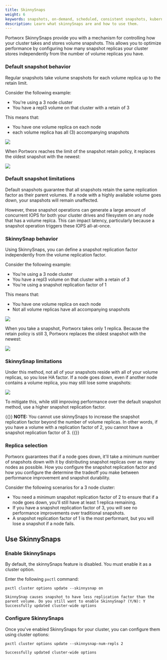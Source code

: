 ```yaml
---
title: SkinnySnaps
weight: 6
keywords: snapshots, on-demand, scheduled, consistent snapshots, kubernetes, k8s, skinnySnaps
description: Learn what skinnySnaps are and how to use them.
---
```


Portworx SkinnySnaps provide you with a mechanism for controlling how your cluster takes and stores volume snapshots. This allows you to optimize performance by configuring how many snapshot replicas your cluster stores independently from the number of volume replicas you have. 

### Default snapshot behavior

Regular snapshots take volume snapshots for each volume replica up to the retain limit. 

Consider the following example:

* You're using a 3 node cluster
* You have a repl3 volume on that cluster with a retain of 3

This means that:

* You have one volume replica on each node
* each volume replica has all (3) accompanying snapshots

![](/img/skinnySnapsRegular.png)

When Portworx reaches the limit of the snapshot retain policy, it replaces the oldest snapshot with the newest:

![](/img/skinnySnapsRegularAdd.png)

### Default snapshot limitations

Default snapshots guarantee that all snapshots retain the same replication factor as their parent volumes. If a node with a highly available volume goes down, your snapshots will remain unaffected. 

However, these snapshot operations can generate a large amount of concurrent IOPS for both your cluster drives and filesystem on any node that has a volume replca. This can impact latency, particularly because a snapshot operation triggers these IOPS all-at-once. 

### SkinnySnap behavior

Using SkinnySnaps, you can define a snapshot replication factor independently from the volume replication factor. 

Consider the following example:

* You're using a 3 node cluster
* You have a repl3 volume on that cluster with a retain of 3
* You're using a snapshot replication factor of 1

This means that:

* You have one volume replica on each node
* Not all volume replicas have all accompanying snapshots

![](/img/skinnySnaps.png)


When you take a snapshot, Portworx takes only 1 replica. Because the retain policy is still 3, Portworx replaces the oldest snapshot with the newest:

![](/img/skinnySnapsAdd.png)

### SkinnySnap limitations

Under this method, not all of your snapshots reside with all of your volume replicas, so you lose HA factor. If a node goes down, even if another node contains a volume replica, you may still lose some snapshots:

![](/img/skinnySnapsNodeFail.png)

To mitigate this, while still improving performance over the default snapshot method, use a higher snapshot replication factor.

{{<info>}}
**NOTE:** You cannot use skinnySnaps to increase the snapshot replication factor beyond the number of volume replicas. In other words, if you have a volume with a replication factor of 2, you cannot have a snapshot replication factor of 3.
{{</info>}}

### Replica selection

Portworx guarantees that if a node goes down, it'll take a minimum number of snapshots down with it by distributing snapshot replicas over as many nodes as possible. How you configure the snapshot replication factor and how you configure the determine the tradeoff you make between performance improvement and snapshot durability.

Consider the following scenarios for a 3 node cluster: 

* You need a minimum snapshot replication factor of 2 to ensure that if a node goes down, you'll still have at least 1 replica remaining.
* If you have a snapshot replication factor of 3, you will see no performance improvements over traditional snapshots.
* A snapshot replication factor of 1 is the most performant, but you will lose a snapshot if a node fails. 

<!-- #### BTRFS optimize
 -->


<!-- 
#### Load balance

accross all nodes, look at # replicas each node has, try and distribute replicas across all nodes so that load is similar across the cluster.

Specifically, when a snapshot is taken, Portworx looks at all the nodes where a snapshot can be taken, the total # of replicas for volumes it has, and tries to divide the workload.  
-->

## Use SkinnySnaps

### Enable SkinnySnaps

By default, the skinnySnaps feature is disabled. You must enable it as a cluster option. 

Enter the following `pxctl` command:

```text
pxctl cluster options update --skinnysnap on
```
```output
SkinnySnap causes snapshot to have less replication factor than the parent volume. Do you still want to enable SkinnySnap? (Y/N): Y
Successfully updated cluster-wide options
```

<!-- This doesn't seem to work if you're using kubectl exec. You can't confirm the operation:

    kubectl exec $PX_POD -n kube-system -- /opt/pwx/bin/pxctl cluster options update --skinnysnap on
    Defaulted container "portworx" out of: portworx, csi-node-driver-registrar
    SkinnySnap causes snapshot to have less replication factor than the parent volume. Do you still want to enable SkinnySnap? (Y/N): Not updating cluster options

 -->


### Configure SkinnySnaps

Once you've enabled SkinnySnaps for your cluster, you can configure them using cluster options:

```text
pxctl cluster options update --skinnysnap-num-repls 2
```
```output
Successfully updated cluster-wide options
```
